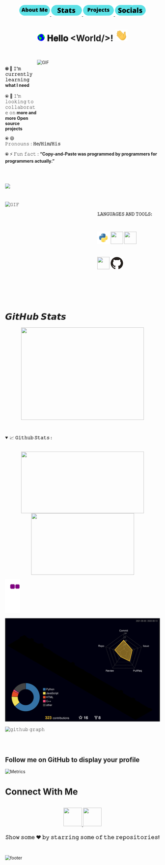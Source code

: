 
<p align="middle">
  <a href="#⦿-🌱-𝙸’𝚖-𝚌𝚞𝚛𝚛𝚎𝚗𝚝𝚕𝚢-𝚕𝚎𝚊𝚛𝚗𝚒𝚗𝚐-**what I need**">
  <img src="PNG/About.png" width="100" />
  </a>
  <a href="#𝙂𝙞𝙩𝙃𝙪𝙗-𝙎𝙩𝙖𝙩𝙨">
  <img src="PNG/Stats.png" width="100" /> 
  </a>
  <a href="#">
  <img src="PNG/projects.png" width="100" />
  </a>
  <a href="#Connect-With-Me">
  <img src="PNG/social.png" width="100" />
  </a>
</p>

<h1 align="center">
  <img src="GIF/Earth.gif" width="24">
  𝐇𝐞𝐥𝐥𝐨 &lt;World/&gt;!
  <img src="GIF/Hi.gif" width="40" />
</h1>

<br/>
<br/>

<img align="right" height="250" width="400" alt="GIF" src="https://raw.githubusercontent.com/Mrinank-Bhowmick/Mrinank-Bhowmick/master/GIF/Untitled%20design.gif">


#### ⦿ 🌱 𝙸’𝚖 𝚌𝚞𝚛𝚛𝚎𝚗𝚝𝚕𝚢 𝚕𝚎𝚊𝚛𝚗𝚒𝚗𝚐 **what I need**

⦿ 👯 𝙸’𝚖 𝚕𝚘𝚘𝚔𝚒𝚗𝚐 𝚝𝚘 𝚌𝚘𝚕𝚕𝚊𝚋𝚘𝚛𝚊𝚝𝚎 𝚘𝚗 **more and more Open source projects**

⦿ 😄 𝙿𝚛𝚘𝚗𝚘𝚞𝚗𝚜 : **𝙷𝚎/𝙷𝚒𝚖/𝙷𝚒𝚜**

⦿ ⚡ 𝙵𝚞𝚗 𝚏𝚊𝚌𝚝 : **“Copy-and-Paste was programmed by programmers for programmers actually.”**

<br/>
<br/>

<img src="https://i.postimg.cc/NFcy3t7v/ligne-gif-discord-line.gif)](https://postimg.cc/tZBC6LMB" width="1000" height="5" />

<br/>

<img src="https://github-profile-trophy.vercel.app/?username=ryo-ma&theme=algolia&row=1&column=7" class="center">

#

<a target="_blank"><img align="left" height="300" width="300" alt="𝙶𝙸𝙵" src="https://github.com/MrinankBhowmick/MrinankBhowmick/blob/master/GIF/github.gif"></a>
<br/>

**𝙻𝙰𝙽𝙶𝚄𝙰𝙶𝙴𝚂 𝙰𝙽𝙳 𝚃𝙾𝙾𝙻𝚂:**  
<br/>
<br/>

<code><img height="40" width="40" src="https://raw.githubusercontent.com/github/explore/80688e429a7d4ef2fca1e82350fe8e3517d3494d/topics/python/python.png"></code>
<code><img height="40" width="40" src="https://cdn.pixabay.com/photo/2017/01/31/15/33/linux-2025130_960_720.png"></code>
<code><img height="40" width="40" src="https://pngimg.com/uploads/mysql/mysql_PNG23.png"></code>

# 

<code><img height="40" width="40" src="https://upload.wikimedia.org/wikipedia/commons/thumb/3/3f/Git_icon.svg/1024px-Git_icon.svg.png"></code>
<code><img height="40" width="40" src="https://raw.githubusercontent.com/github/explore/80688e429a7d4ef2fca1e82350fe8e3517d3494d/topics/github-api/github-api.png"></code>

<img src="https://i.postimg.cc/NFcy3t7v/ligne-gif-discord-line.gif)](https://postimg.cc/tZBC6LMB" width="1000" height="5" />

<br>

# 𝙂𝙞𝙩𝙃𝙪𝙗 𝙎𝙩𝙖𝙩𝙨

<p align="center">
  <a>
    <img align="center" height="300" width="400" src="https://github-readme-streak-stats.herokuapp.com/?user=Mrinank-Bhowmick&theme=dark&hide_border=true"/>
  </a>
</p>


<br/>

<img src="https://i.postimg.cc/NFcy3t7v/ligne-gif-discord-line.gif)](https://postimg.cc/tZBC6LMB" width="1000" height="5" />

<details open="">
<summary>
  <g-emoji class="g-emoji" alias="chart_with_upwards_trend" fallback-src="https://github.githubassets.com/images/icons/emoji/unicode/1f4c8.png">📈</g-emoji>
  <strong>𝙶𝚒𝚝𝚑𝚞𝚋 𝚂𝚝𝚊𝚝𝚜 : </strong>
</summary>
<br>

<p align="center">
  <a href="https://github.com/Mrinank-Bhowmick">
    <img align="center" height="200" width="400" src="https://github-readme-stats.vercel.app/api?username=Mrinank-Bhowmick&show_icons=true&hide_border=true&title_color=94b4a4&amp&icon_color=FFFFFF&amp&text_color=FFFFFF&amp&bg_color=000000&count_private=true&include_all_commits=true"/>
  </a>
  <a href="https://github.com/Mrinank-Bhowmick">
    <img align="center" height="200" width="335" src="https://github-readme-stats.vercel.app/api/top-langs/?username=Mrinank-Bhowmick&text_color=FFFFFF&bg_color=000000&title_color=94b4a4&langs_count=15&layout=compact&hide_border=true" />
  </a>
</p>
</details>


![snake gif](https://github.com/Mrinank-Bhowmick/Mrinank-Bhowmick/blob/output/github-contribution-grid-snake.gif)

![](./profile-3d-contrib/profile-night-rainbow.svg)

![𝚐𝚒𝚝𝚑𝚞𝚋 𝚐𝚛𝚊𝚙𝚑](https://activity-graph.herokuapp.com/graph?username=Mrinank-Bhowmick&theme=react-dark&hide_border=true&area=true)

<br>
<br>

## Follow me on GitHub to display your profile 

![Metrics](https://metrics.lecoq.io/Mrinank-Bhowmick?template=classic&base.header=0&base.activity=0&base.community=0&base.repositories=0&base.metadata=0&people=1&people.limit=100&people.size=100&people.types=followers&people.identicons=false&people.shuffle=false&config.timezone=Asia%2FCalcutta)

# Connect With Me

<p align="center">
  <br>
  </a>
  <a href="https://www.instagram.com/cyber_efflux/" target="_blank">
    <code><img height="60" width="60" src="https://cdn.pixabay.com/photo/2016/08/09/17/52/instagram-1581266_960_720.jpg"/></code>
  </a>
  <a href="https://twitter.com/_mrinank_" target="_blank">
    <code><img height="60" width="60" src="https://cdn.pixabay.com/photo/2014/04/03/11/53/twitter-312464_960_720.png"/></code>    
  </a>
</p>



<div align="center">

### 𝚂𝚑𝚘𝚠 𝚜𝚘𝚖𝚎 ❤️ 𝚋𝚢 𝚜𝚝𝚊𝚛𝚛𝚒𝚗𝚐 𝚜𝚘𝚖𝚎 𝚘𝚏 𝚝𝚑𝚎 𝚛𝚎𝚙𝚘𝚜𝚒𝚝𝚘𝚛𝚒𝚎𝚜!

</div>

<img src="https://i.postimg.cc/NFcy3t7v/ligne-gif-discord-line.gif)](https://postimg.cc/tZBC6LMB" width="1000" height="5" />

![footer](https://github.com/Mrinank-Bhowmick/Mrinank-Bhowmick/blob/master/PNG/footer.png)
